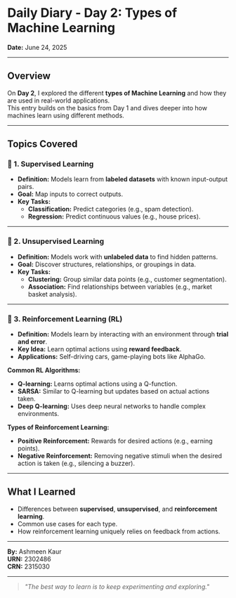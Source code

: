 # Daily Diary - Day 2: Types of Machine Learning

**Date:** June 24, 2025

---

## Overview

On **Day 2**, I explored the different **types of Machine Learning** and how they are used in real-world applications.  
This entry builds on the basics from Day 1 and dives deeper into how machines learn using different methods.

---

## Topics Covered

### 🔹 1. Supervised Learning
- **Definition:** Models learn from **labeled datasets** with known input-output pairs.
- **Goal:** Map inputs to correct outputs.
- **Key Tasks:**
  - **Classification:** Predict categories (e.g., spam detection).
  - **Regression:** Predict continuous values (e.g., house prices).

---

### 🔹 2. Unsupervised Learning
- **Definition:** Models work with **unlabeled data** to find hidden patterns.
- **Goal:** Discover structures, relationships, or groupings in data.
- **Key Tasks:**
  - **Clustering:** Group similar data points (e.g., customer segmentation).
  - **Association:** Find relationships between variables (e.g., market basket analysis).

---

### 🔹 3. Reinforcement Learning (RL)
- **Definition:** Models learn by interacting with an environment through **trial and error**.
- **Key Idea:** Learn optimal actions using **reward feedback**.
- **Applications:** Self-driving cars, game-playing bots like AlphaGo.

**Common RL Algorithms:**
- **Q-learning:** Learns optimal actions using a Q-function.
- **SARSA:** Similar to Q-learning but updates based on actual actions taken.
- **Deep Q-learning:** Uses deep neural networks to handle complex environments.

**Types of Reinforcement Learning:**
- **Positive Reinforcement:** Rewards for desired actions (e.g., earning points).
- **Negative Reinforcement:** Removing negative stimuli when the desired action is taken (e.g., silencing a buzzer).

---

## What I Learned
- Differences between **supervised**, **unsupervised**, and **reinforcement learning**.
- Common use cases for each type.
- How reinforcement learning uniquely relies on feedback from actions.

---

**By:** Ashmeen Kaur  
**URN:** 2302486  
**CRN:** 2315030

---

> *"The best way to learn is to keep experimenting and exploring."*
